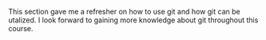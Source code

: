 This section gave me a refresher on how to use git and how git can be utalized. I look forward to gaining more knowledge about git throughout this course.
